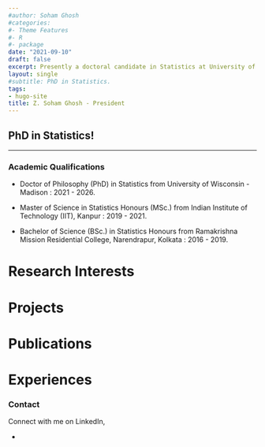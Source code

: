 ```yaml
---
#author: Soham Ghosh
#categories:
#- Theme Features
#- R
#- package
date: "2021-09-10"
draft: false
excerpt: Presently a doctoral candidate in Statistics at University of Wisconsin-Madison, having major interests in Bayesian Inference, Bayesian Non - Parametrics, Probability, etc.
layout: single
#subtitle: PhD in Statistics.
tags:
- hugo-site
title: Z. Soham Ghosh - President
---
```


## PhD in Statistics!

---

### Academic Qualifications

* Doctor of Philosophy (PhD) in Statistics from University of Wisconsin - Madison : 2021 - 2026.

* Master of Science in Statistics Honours (MSc.) from Indian Institute of Technology (IIT), Kanpur : 2019 - 2021.

* Bachelor of Science (BSc.) in Statistics Honours from Ramakrishna Mission Residential College, Narendrapur, Kolkata : 2016 - 2019.

# Research Interests
# Projects
# Publications
# Experiences

### Contact

Connect with me on LinkedIn,

* <a href = "https://www.linkedin.com/in/soham-ghosh-9a312a131/"><i class="fab fa-linkedin-in"></i></a> 
